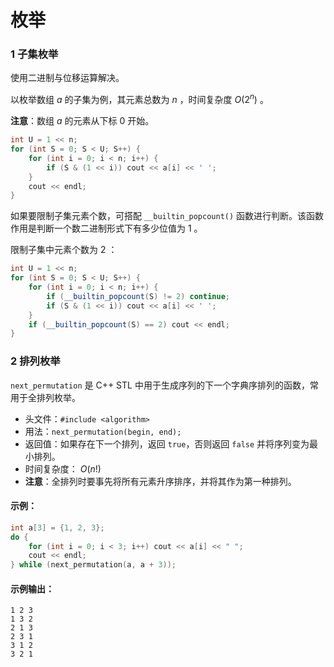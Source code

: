 # 枚举

### 1 子集枚举

使用二进制与位移运算解决。

以枚举数组 $a$ 的子集为例，其元素总数为 $n$ ，时间复杂度 $O(2^n)$ 。

**注意**：数组 $a$ 的元素从下标 $0$ 开始。

```cpp
int U = 1 << n;
for (int S = 0; S < U; S++) {
    for (int i = 0; i < n; i++) {
        if (S & (1 << i)) cout << a[i] << ' ';
    }
    cout << endl;
}
```

如果要限制子集元素个数，可搭配 `__builtin_popcount()` 函数进行判断。该函数作用是判断一个数二进制形式下有多少位值为 $1$ 。

限制子集中元素个数为 $2$ ：

```cpp
int U = 1 << n;
for (int S = 0; S < U; S++) {
    for (int i = 0; i < n; i++) {
        if (__builtin_popcount(S) != 2) continue;
        if (S & (1 << i)) cout << a[i] << ' ';
    }
    if (__builtin_popcount(S) == 2) cout << endl;
}
```

### 2 排列枚举

`next_permutation` 是 C++ STL 中用于生成序列的下一个字典序排列的函数，常用于全排列枚举。

- 头文件：`#include <algorithm>`
- 用法：`next_permutation(begin, end);`
- 返回值：如果存在下一个排列，返回 `true`，否则返回 `false` 并将序列变为最小排列。
- 时间复杂度： $O(n!)$
- **注意**：全排列时要事先将所有元素升序排序，并将其作为第一种排列。

#### 示例：
```cpp
int a[3] = {1, 2, 3};
do {
    for (int i = 0; i < 3; i++) cout << a[i] << " ";
    cout << endl;
} while (next_permutation(a, a + 3));
```

#### 示例输出：
```
1 2 3
1 3 2
2 1 3
2 3 1
3 1 2
3 2 1
```
